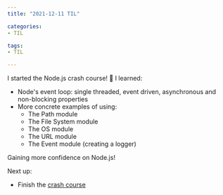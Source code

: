 ```yaml
---
title: "2021-12-11 TIL"

categories: 
- TIL

tags:
- TIL

---
```


I started the Node.js crash course! 🤩 I learned:

- Node's event loop: single threaded, event driven, asynchronous and non-blocking properties
- More concrete examples of using:
  - The Path module
  - The File System module
  - The OS module
  - The URL module
  - The Event module (creating a logger)

Gaining more confidence on Node.js! 

Next up:

- Finish the [crash course](https://youtu.be/fBNz5xF-Kx4)